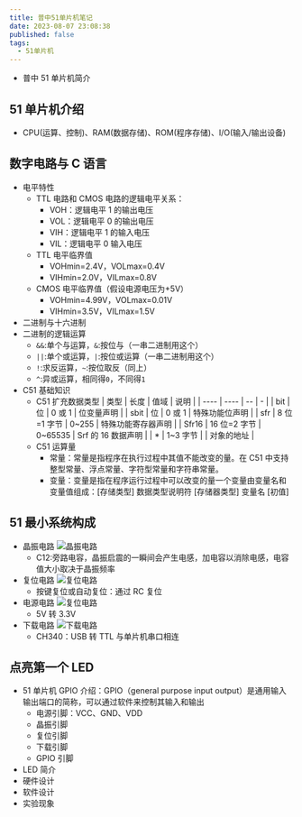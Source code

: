 ```yaml
---
title: 普中51单片机笔记
date: 2023-08-07 23:08:38
published: false
tags:
  - 51单片机
---
```


- 普中 51 单片机简介

<!--more-->

## 51 单片机介绍

- CPU(运算、控制)、RAM(数据存储)、ROM(程序存储)、I/O(输入/输出设备)

## 数字电路与 C 语言

- 电平特性
  - TTL 电路和 CMOS 电路的逻辑电平关系：
    - VOH：逻辑电平 1 的输出电压
    - VOL：逻辑电平 0 的输出电压
    - VIH：逻辑电平 1 的输入电压
    - VIL：逻辑电平 0 输入电压
  - TTL 电平临界值
    - VOHmin=2.4V，VOLmax=0.4V
    - VIHmin=2.0V，VILmax=0.8V
  - CMOS 电平临界值（假设电源电压为+5V）
    - VOHmin=4.99V，VOLmax=0.01V
    - VIHmin=3.5V，VILmax=1.5V
- 二进制与十六进制
- 二进制的逻辑运算
  - `&&`:单个与运算，`&`:按位与（一串二进制用这个）
  - `||`:单个或运算，`|`:按位或运算（一串二进制用这个）
  - `!`:求反运算，`~`:按位取反（同上）
  - `^`:异或运算，相同得`0`，不同得`1`
- C51 基础知识
  - C51 扩充数据类型
    | 类型 | 长度 | 值域 | 说明 |
    | ---- | ---- | -- | - |
    | bit | 位 | 0 或 1 | 位变量声明 |
    | sbit | 位 | 0 或 1 | 特殊功能位声明 |
    | sfr | 8 位=1 字节 | 0~255 | 特殊功能寄存器声明 |
    | Sfr16 | 16 位=2 字节 | 0~65535 | Srf 的 16 数据声明 |
    | \* | 1~3 字节 | | 对象的地址 |
  - C51 运算量
    - 常量：常量是指程序在执行过程中其值不能改变的量。在 C51 中支持整型常量、浮点常量、字符型常量和字符串常量。
    - 变量：变量是指在程序运行过程中可以改变的量一个变量由变量名和变量值组成：[存储类型] 数据类型说明符 [存储器类型] 变量名 [初值]

## 51 最小系统构成

- 晶振电路
  ![晶振电路](/imgs/51单片机/晶振电路.jpg)
  - C12:旁路电容，晶振启震的一瞬间会产生电感，加电容以消除电感，电容值大小取决于晶振频率
- 复位电路
  ![复位电路](/imgs/51单片机/复位电路.jpg)
  - 按键复位或自动复位：通过 RC 复位
- 电源电路
  ![复位电路](/imgs/51单片机/复位电路.jpg)
  - 5V 转 3.3V
- 下载电路
  ![下载电路](/imgs/51单片机/下载电路.jpg)
  - CH340：USB 转 TTL 与单片机串口相连

## 点亮第一个 LED

- 51 单片机 GPIO 介绍：GPIO（general purpose input output）是通用输入输出端口的简称，可以通过软件来控制其输入和输出
  - 电源引脚：VCC、GND、VDD
  - 晶振引脚
  - 复位引脚
  - 下载引脚
  - GPIO 引脚
- LED 简介
- 硬件设计
- 软件设计
- 实验现象
